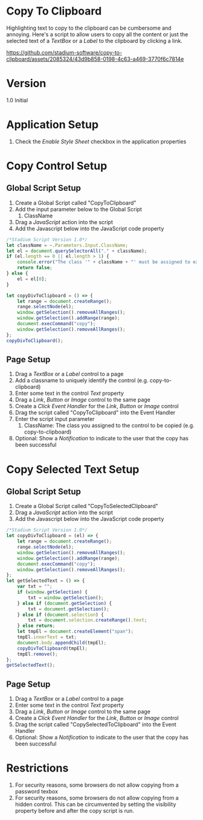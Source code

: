 # Copy To Clipboard

Highlighting text to copy to the clipboard can be cumbersome and annoying. Here's a script to allow users to copy all the content or just the selected text of a *TextBox* or a *Label* to the clipboard by clicking a link.

https://github.com/stadium-software/copy-to-clipboard/assets/2085324/43d9b858-0198-4c63-a469-3770f6c7814e

# Version 
1.0 Initial

# Application Setup
1. Check the *Enable Style Sheet* checkbox in the application properties

# Copy Control Setup

## Global Script Setup
1. Create a Global Script called "CopyToClipboard"
2. Add the input parameter below to the Global Script
   1. ClassName
3. Drag a *JavaScript* action into the script
4. Add the Javascript below into the JavaScript code property
```javascript
/*Stadium Script Version 1.0*/
let className = ~.Parameters.Input.ClassName;
let el = document.querySelectorAll("." + className);
if (el.length == 0 || el.length > 1) {
    console.error("The class '" + className + "' must be assigned to exactly one control");
    return false;
} else { 
    el = el[0];
}

let copyDivToClipboard = () => {
    let range = document.createRange();
    range.selectNode(el);
    window.getSelection().removeAllRanges();
    window.getSelection().addRange(range);
    document.execCommand("copy");
    window.getSelection().removeAllRanges();
};
copyDivToClipboard();
```

## Page Setup
1. Drag a *TextBox* or a *Label* control to a page
2. Add a classname to uniquely identify the control (e.g. copy-to-clipboard)
3. Enter some text in the control *Text* property
4. Drag a *Link*, *Button* or *Image* control to the same page
5. Create a *Click Event Handler* for the *Link*, *Button* or *Image* control
6. Drag the script called "CopyToClipboard" into the Event Handler
7. Enter the script input parameter
   1. ClassName: The class you assigned to the control to be copied (e.g. copy-to-clipboard)
8. Optional: Show a *Notification* to indicate to the user that the copy has been successful

# Copy Selected Text Setup

## Global Script Setup
1. Create a Global Script called "CopyToSelectedClipboard"
2. Drag a *JavaScript* action into the script
3. Add the Javascript below into the JavaScript code property
```javascript
/*Stadium Script Version 1.0*/
let copyDivToClipboard = (el) => {
    let range = document.createRange();
    range.selectNode(el);
    window.getSelection().removeAllRanges();
    window.getSelection().addRange(range);
    document.execCommand("copy");
    window.getSelection().removeAllRanges();
};
let getSelectedText = () => {
    var txt = "";
    if (window.getSelection) {
        txt = window.getSelection();
    } else if (document.getSelection) {
        txt = document.getSelection();
    } else if (document.selection) {
        txt = document.selection.createRange().text;
    } else return;
    let tmpEl = document.createElement("span");
    tmpEl.innerText = txt;
    document.body.appendChild(tmpEl);
    copyDivToClipboard(tmpEl);
    tmpEl.remove();
};
getSelectedText();
```

## Page Setup
1. Drag a *TextBox* or a *Label* control to a page
2. Enter some text in the control *Text* property
3. Drag a *Link*, *Button* or *Image* control to the same page
4. Create a *Click Event Handler* for the *Link*, *Button* or *Image* control
5. Drag the script called "CopySelectedToClipboard" into the Event Handler
6. Optional: Show a *Notification* to indicate to the user that the copy has been successful

# Restrictions
1. For security reasons, some browsers do not allow copying from a password texbox
2. For security reasons, some browsers do not allow copying from a hidden control. This can be circumvented by setting the visibility property before and after the copy script is run. 
